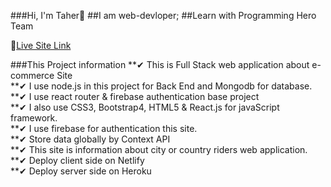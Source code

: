 ###Hi, I'm Taher🙌 ##I am web-devloper; 
##Learn with Programming Hero Team

🎁[Live Site Link](https://hatbazar-2012c.web.app/)

###This Project information
**✔ This is Full Stack web application about e-commerce Site<br>
**✔ I use node.js in this project for Back End and Mongodb for database.<br>
**✔ I use react router & firebase authentication base project <br>
**✔ I also use CSS3, Bootstrap4, HTML5 & React.js for javaScript framework. <br>
**✔ I use firebase for authentication this site. <br>
**✔ Store data globally by Context API<br>
**✔ This site is information about city or country riders web application.<br>
**✔ Deploy client side on Netlify<br>
**✔ Deploy server side on Heroku


